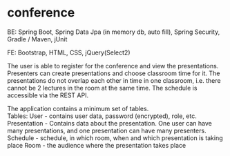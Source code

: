 # conference
BE: Spring Boot, Spring Data Jpa (in memory db, auto fill), Spring Security, Gradle / Maven, jUnit

FE:  Bootstrap, HTML, CSS, jQuery(Select2)

The user is able to register for the conference and view the presentations. Presenters can create presentations and choose classroom time for it. The presentations do not overlap each other in time in one classroom, i.e. there cannot be 2 lectures in the room at the same time. The schedule is accessible via the REST API.  

The application contains a minimum set of tables.  
Tables: 
User - contains user data, password (encrypted), role, etc. 
Presentation - Contains data about the presentation. One user can have many presentations, and one presentation can have many presenters. 
Schedule - schedule, in which room, when and which presentation is taking place 
Room - the audience where the presentation takes place

